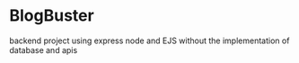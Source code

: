 # BlogBuster
backend project using express node and EJS without the implementation of database and apis
